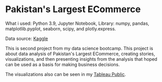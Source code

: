 
# Pakistan's Largest ECommerce

What i used:
Python 3.9, Jupyter Notebook, Library: numpy, pandas, matplotlib.pyplot, seaborn, scipy, and plotly.express.

Data source: [Kaggle](https://www.kaggle.com/datasets/zusmani/pakistans-largest-ecommerce-dataset)

This is second project from my data science bootcamp. This project is about data analysis of Pakistan's Largest ECommerce, creating stories, visualizations, and then presenting insights from the analysis that hoped can be used as a basis for making business decisions.

The visualizations also can be seen in my [Tableau Public](https://public.tableau.com/app/profile/hari.prasetyo).
